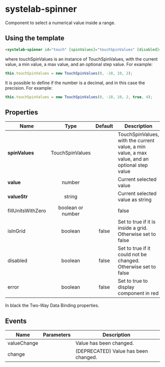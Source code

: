 # systelab-spinner

Component to select a numerical value inside a range.

## Using the template

```html
<systelab-spinner id="touch" [spinValues]="touchSpinValues" [disabled]="true"></systelab-spinner>
```
where touchSpinValues is an instance of TouchSpinValues, with the current value, a min value, a max value, and an optional step value. For example:

```javascript
this.touchSpinValues = new TouchSpinValues(0, -10, 10, 2);
```

It is possible to define if the number is a decimal, and in this case the precision. For example:

```javascript
this.touchSpinValues = new TouchSpinValues(0, -10, 10, 2, true, 4);
```

## Properties

| Name              | Type | Default | Description                                                                                   |
|-------------------|:----:|:-------:|-----------------------------------------------------------------------------------------------|
| **spinValues**    | TouchSpinValues | | TouchSpinValues, with the current value, a min value, a max value, and an optional step value |
| **value**         | number | | Current selected value                                                                        |
| **valueStr**      | string | | Current selected value as string                                                              |
| fillUnitsWithZero | boolean or number |  | false                                                                                         | If true add a 0 in front of the value, if number add the number of 0 in front the value |
| isInGrid          | boolean | false | Set to true if it is inside a grid. Otherwise set to false                                    |
| disabled          | boolean | false | Set to true if it could not be changed. Otherwise set to false                                |
| error             | boolean | false | Set to true to display component in red                                                       |

In black the Two-Way Data Binding properties.

## Events

| Name | Parameters | Description |
| ---- |:----------:| ------------|
| valueChange || Value has been changed.|
| change || (DEPRECATED) Value has been changed.|
